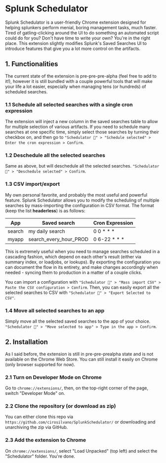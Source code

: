 # Splunk Schedulator
Splunk Schedulator is a user-friendly Chrome extension designed for helping splunkers perform menial, boring management tasks, much faster.
Tired of gatling-clicking around the UI to do something an automated script could do for you? Don't have time to write your own? You're in the right place.
This extension slightly modifies Splunk's Saved Searches UI to introduce features that give you a lot more control on the artifacts.

## 1. Functionalities
The current state of the extension is pre-pre-pre-alpha (feel free to add to it!), however it is still bundled with a couple powerful tools that will make your life a lot easier, especially when managing tens (or hundreds) of scheduled searches.

### 1.1 Schedule all selected searches with a single cron expression
The extension will inject a new column in the saved searches table to allow for multiple selection of various artifacts. If you need to schedule many searches at one specific time, simply select those searches by turning their checkbox on, and then go to `"Schedulator 🚀" > "Schedule selected" > Enter the cron expression > Confirm`.

### 1.2 Deschedule all the selected searches
Same as above, but will deschedule all the selected searches. `"Schedulator 🚀" > "Deschedule selected" > Confirm`.

### 1.3 CSV import/export
My own personal favorite, and probably the most useful and powerful feature. Splunk Schedulator allows you to modify the scheduling of multiple searches by mass-importing the configuration in CSV format.
The format (keep the list **headerless**) is as follows:

| App | Saved search | Cron Expression |
|----|-------------|--------------------|
| search | my daily search | 0 0 * * * |
| myapp | search_every_hour_PROD | 0 6-22 * * * |

This is extremely useful when you need to manage searches scheduled in a cascading fashion, which depend on each other's result (either via summary index, or loadjobs, or lookups). 
By exporting the configuration you can document the flow in its entirety, and make changes accordingly when needed - syncing them to production in a matter of a couple clicks.

You can import a configuration with `"Schedulator 🚀" > "Mass import CSV" > Paste the CSV configuration > Confirm`. Then, you can easily export all the selected searches to CSV with `"Schedulator 🚀" > "Export Selected to CSV"`.

### 1.4 Move all selected searches to an app
Simply move all the selected saved searches to the app of your choice. `"Schedulator 🚀" > "Move selected to app" > Type in the app > Confirm`.

## 2. Installation
As I said before, the extension is still in pre-pre-prealpha state and is not available on the Chrome Web Store. 
You can still install it easily on Chrome (only browser supported for now).

### 2.1 Turn on Developer Mode on Chrome
Go to `chrome://extensions/`, then, on the top-right corner of the page, switch "Developer Mode" on.

### 2.2 Clone the repository (or download as zip)
You can either clone this repo via `https://github.com/cirosilvano/SplunkSchedulator/` or downloading and unarchiving the zip via GitHub.

### 2.3 Add the extension to Chrome
On `chrome://extensions/`, select "Load Unpacked" (top left) and select the "Schedulator" folder. You're done.

